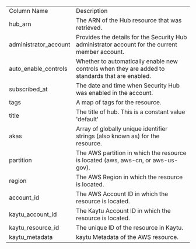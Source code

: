 <table>
	<tr><td>Column Name</td><td>Description</td></tr>
	<tr><td>hub_arn</td><td>The ARN of the Hub resource that was retrieved.</td></tr>
	<tr><td>administrator_account</td><td>Provides the details for the Security Hub administrator account for the current member account.</td></tr>
	<tr><td>auto_enable_controls</td><td>Whether to automatically enable new controls when they are added to standards that are enabled.</td></tr>
	<tr><td>subscribed_at</td><td>The date and time when Security Hub was enabled in the account.</td></tr>
	<tr><td>tags</td><td>A map of tags for the resource.</td></tr>
	<tr><td>title</td><td>The title of hub. This is a constant value 'default'</td></tr>
	<tr><td>akas</td><td>Array of globally unique identifier strings (also known as) for the resource.</td></tr>
	<tr><td>partition</td><td>The AWS partition in which the resource is located (aws, aws-cn, or aws-us-gov).</td></tr>
	<tr><td>region</td><td>The AWS Region in which the resource is located.</td></tr>
	<tr><td>account_id</td><td>The AWS Account ID in which the resource is located.</td></tr>
	<tr><td>kaytu_account_id</td><td>The Kaytu Account ID in which the resource is located.</td></tr>
	<tr><td>kaytu_resource_id</td><td>The unique ID of the resource in Kaytu.</td></tr>
	<tr><td>kaytu_metadata</td><td>kaytu Metadata of the AWS resource.</td></tr>
</table>